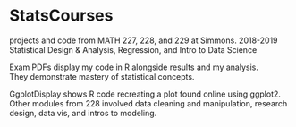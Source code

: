 # StatsCourses
projects and code from MATH 227, 228, and 229 at Simmons. 2018-2019
Statistical Design & Analysis, Regression, and Intro to Data Science

Exam PDFs display my code in R alongside results and my analysis.\
They demonstrate mastery of statistical concepts.

GgplotDisplay shows R code recreating a plot found online using ggplot2.\
Other modules from 228 involved data cleaning and manipulation, research design, data vis, and intros to modeling. 
